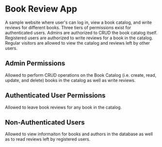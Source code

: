 # Book Review App
A sample website where user's can log in, view a book catalog, and write reviews for different books.  Three tiers of permissions exist for authenticated users.  Admins are authorized to CRUD the book catalog itself.  Registered users are authorized to write reviews for a book in the catalog.  Regular visitors are allowed to view the catalog and reviews left by other users.

## Admin Permissions

Allowed to perform CRUD operations on the Book Catalog (i.e. create, read, update, and delete) books in the catalog as well as write reviews.

## Authenticated User Permissions

Allowed to leave book reviews for any book in the catalog.

## Non-Authenticated Users

Allowed to view informaiton for books and authors in the database as well as to read reviews left by registered users.

